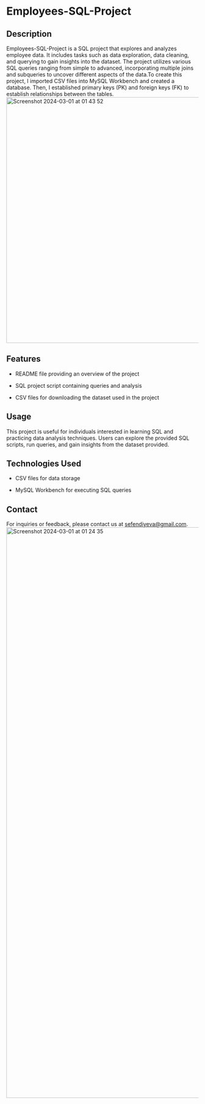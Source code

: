 # Employees-SQL-Project

## Description

Employees-SQL-Project is a SQL project that explores and analyzes employee data. It includes tasks such as data exploration, data cleaning, and querying to gain insights into the dataset. The project utilizes various SQL queries ranging from simple to advanced, incorporating multiple joins and subqueries to uncover different aspects of the data.To create this project, I imported CSV files into MySQL Workbench and created a database. Then, I established primary keys (PK) and foreign keys (FK) to establish relationships between the tables.
<img width="643" alt="Screenshot 2024-03-01 at 01 43 52" src="https://github.com/SabinaSad/Employees-SQL-Project/assets/122239926/3d9ad6c3-d9a1-4414-ab55-2099cc09b8b5">

## Features

- README file providing an overview of the project
  
- SQL project script containing queries and analysis
  
- CSV files for downloading the dataset used in the project

## Usage

This project is useful for individuals interested in learning SQL and practicing data analysis techniques. Users can explore the provided SQL scripts, run queries, and gain insights from the dataset provided.

## Technologies Used

- CSV files for data storage
  
- MySQL Workbench for executing SQL queries

## Contact

For inquiries or feedback, please contact us at sefendiyeva@gmail.com.
<img width="1493" alt="Screenshot 2024-03-01 at 01 24 35" src="https://github.com/SabinaSad/Employees-SQL-Project/assets/122239926/697b1840-488f-4bc3-bcfe-ae77dc6696cd">
